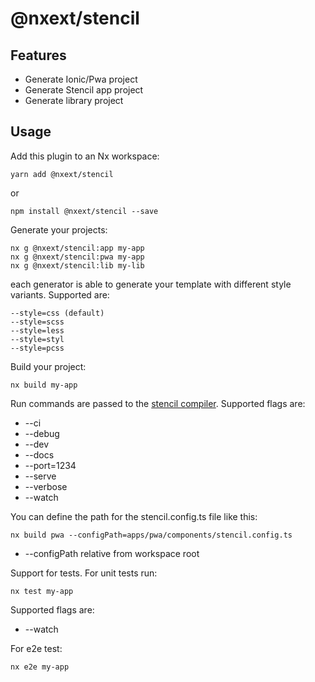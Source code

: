 # @nxext/stencil

## Features

- Generate Ionic/Pwa project
- Generate Stencil app project
- Generate library project

## Usage

Add this plugin to an Nx workspace:

```
yarn add @nxext/stencil
```

or

```
npm install @nxext/stencil --save
```

Generate your projects:

```
nx g @nxext/stencil:app my-app
nx g @nxext/stencil:pwa my-app
nx g @nxext/stencil:lib my-lib
```

each generator is able to generate your template with different style variants. Supported are:

```
--style=css (default)
--style=scss
--style=less
--style=styl
--style=pcss
```

Build your project:

```
nx build my-app
```

Run commands are passed to the [stencil compiler](https://stenciljs.com/docs/cli).
Supported flags are:

- --ci
- --debug
- --dev
- --docs
- --port=1234
- --serve
- --verbose
- --watch

You can define the path for the stencil.config.ts file like this:

```
nx build pwa --configPath=apps/pwa/components/stencil.config.ts
```

- --configPath relative from workspace root

Support for tests. For unit tests run:

```
nx test my-app
```

Supported flags are:

- --watch

For e2e test:

```
nx e2e my-app
```
